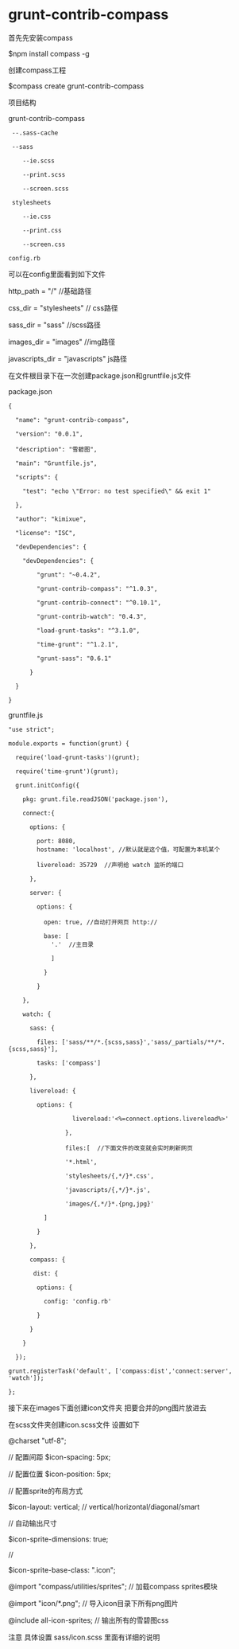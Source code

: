 # grunt-contrib-compass

首先先安装compass  

$npm install compass -g

创建compass工程

$compass create grunt-contrib-compass

项目结构

grunt-contrib-compass
 
     --.sass-cache

     --sass

     	--ie.scss

     	--print.scss

     	--screen.scss

     stylesheets

     	--ie.css

     	--print.css

     	--screen.css

    config.rb

可以在config里面看到如下文件

http_path = "/"  //基础路径

css_dir = "stylesheets"  // css路径

sass_dir = "sass"        //scss路径

images_dir = "images"    //img路径

javascripts_dir = "javascripts"   js路径

在文件根目录下在一次创建package.json和gruntfile.js文件

package.json

	{

	  "name": "grunt-contrib-compass",

	  "version": "0.0.1",

	  "description": "雪碧图",

	  "main": "Gruntfile.js",

	  "scripts": {

	    "test": "echo \"Error: no test specified\" && exit 1"

	  },

	  "author": "kimixue",

	  "license": "ISC",

	  "devDependencies": {

	    "devDependencies": {

		    "grunt": "~0.4.2",

		    "grunt-contrib-compass": "^1.0.3",

		    "grunt-contrib-connect": "^0.10.1",

		    "grunt-contrib-watch": "0.4.3",

		    "load-grunt-tasks": "^3.1.0",

            "time-grunt": "^1.2.1",

		    "grunt-sass": "0.6.1"

		  }

	  }

	}

gruntfile.js

	"use strict";

	module.exports = function(grunt) {

	  require('load-grunt-tasks')(grunt);

      require('time-grunt')(grunt);

	  grunt.initConfig({

	    pkg: grunt.file.readJSON('package.json'),

	    connect:{

	      options: {

	        port: 8080,
	        hostname: 'localhost', //默认就是这个值，可配置为本机某个 

	        livereload: 35729  //声明给 watch 监听的端口

	      },

	      server: {

	        options: {

	          open: true, //自动打开网页 http://

	          base: [
	            '.'  //主目录

	            ]

	          }

	        }
	      
	    },

	    watch: {

	      sass: {

	        files: ['sass/**/*.{scss,sass}','sass/_partials/**/*.{scss,sass}'],

	        tasks: ['compass']

	      },

	      livereload: {

	        options: {

	                  livereload:'<%=connect.options.livereload%>'

	                },

	                files:[  //下面文件的改变就会实时刷新网页

	                '*.html',

	                'stylesheets/{,*/}*.css',

	                'javascripts/{,*/}*.js',

	                'images/{,*/}*.{png,jpg}'

	          ]

	        }

	      },

	      compass: {

	       dist: {

	        options: {

	          config: 'config.rb'

	        }

	      }

	    }

	  });

	grunt.registerTask('default', ['compass:dist','connect:server', 'watch']);

	};


接下来在images下面创建icon文件夹 把要合并的png图片放进去

在scss文件夹创建icon.scss文件  设置如下

@charset "utf-8";

// 配置间距
$icon-spacing: 5px;


// 配置位置
$icon-position: 5px;

// 配置sprite的布局方式

$icon-layout: vertical;  // vertical/horizontal/diagonal/smart

// 自动输出尺寸

$icon-sprite-dimensions: true;

//

$icon-sprite-base-class: ".icon";

@import "compass/utilities/sprites";    // 加载compass sprites模块

@import "icon/*.png";                    // 导入icon目录下所有png图片

@include all-icon-sprites;                // 输出所有的雪碧图css


注意  具体设置  sass/icon.scss 里面有详细的说明



